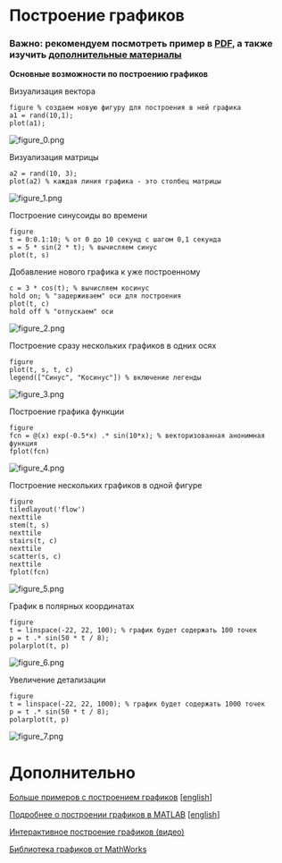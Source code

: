 # Построение графиков

### Важно: рекомендуем посмотреть пример в [PDF](basic_plot.pdf), а также изучить [дополнительные материалы](#дополнительно)

**Основные возможности по построению графиков**

Визуализация вектора

```matlab:Code
figure % создаем новую фигуру для построения в ней графика
a1 = rand(10,1);
plot(a1);
```

![figure_0.png](README_images/figure_0.png)

Визуализация матрицы

```matlab:Code
a2 = rand(10, 3);
plot(a2) % каждая линия графика - это столбец матрицы
```

![figure_1.png](README_images/figure_1.png)

Построение синусоиды во времени

```matlab:Code
figure
t = 0:0.1:10; % от 0 до 10 секунд с шагом 0,1 секунда
s = 5 * sin(2 * t); % вычисляем синус
plot(t, s)
```

Добавление нового графика к уже построенному

```matlab:Code
c = 3 * cos(t); % вычисляем косинус
hold on; % "задерживаем" оси для построения
plot(t, c)
hold off % "отпускаем" оси
```

![figure_2.png](README_images/figure_2.png)

Построение сразу нескольких графиков в одних осях

```matlab:Code
figure
plot(t, s, t, c)
legend(["Синус", "Косинус"]) % включение легенды
```

![figure_3.png](README_images/figure_3.png)

Построение графика функции

```matlab:Code
figure
fcn = @(x) exp(-0.5*x) .* sin(10*x); % векторизованная анонимная функция
fplot(fcn)
```

![figure_4.png](README_images/figure_4.png)

Построение нескольких графиков в одной фигуре

```matlab:Code
figure
tiledlayout('flow')
nexttile
stem(t, s)
nexttile
stairs(t, c)
nexttile
scatter(s, c)
nexttile
fplot(fcn)
```

![figure_5.png](README_images/figure_5.png)

График в полярных координатах

```matlab:Code
figure
t = linspace(-22, 22, 100); % график будет содержать 100 точек
p = t .* sin(50 * t / 8);
polarplot(t, p)
```

![figure_6.png](README_images/figure_6.png)

Увеличение детализации

```matlab:Code
figure
t = linspace(-22, 22, 1000); % график будет содержать 1000 точек
p = t .* sin(50 * t / 8);
polarplot(t, p)
```

![figure_7.png](README_images/figure_7.png)

# Дополнительно

[Больше примеров с построением графиков](https://docs.exponenta.ru/matlab/examples.html?category=graphics#graphics) [[english](https://www.mathworks.com/help/matlab/examples.html?category=graphics)]

[Подробнее о построении графиков в MATLAB](https://docs.exponenta.ru/matlab/graphics.html) [[english](https://www.mathworks.com/help/matlab/graphics.html)]

[Интерактивное построение графиков (видео)](https://youtu.be/J_hGJ7wYCr4)

[Библиотека графиков от MathWorks](https://www.mathworks.com/products/matlab/plot-gallery.html)